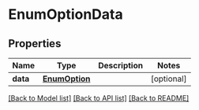 # EnumOptionData

## Properties
Name | Type | Description | Notes
------------ | ------------- | ------------- | -------------
**data** | [**EnumOption**](EnumOption.md) |  | [optional] 

[[Back to Model list]](../README.md#documentation-for-models) [[Back to API list]](../README.md#documentation-for-api-endpoints) [[Back to README]](../README.md)

